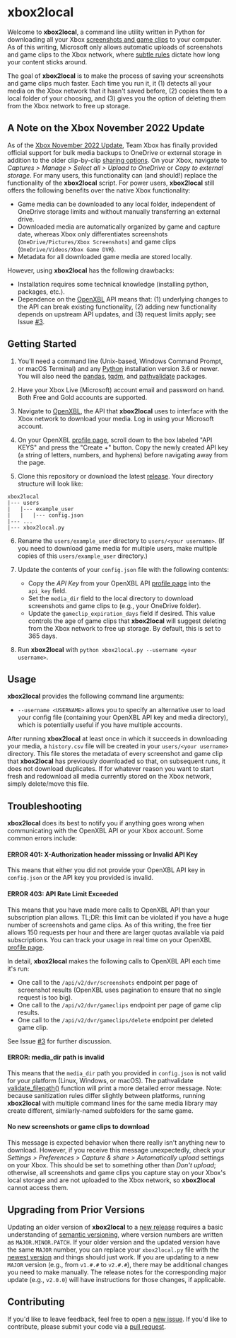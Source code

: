# xbox2local

Welcome to **xbox2local**, a command line utility written in Python for downloading all your Xbox [screenshots and game clips](https://support.xbox.com/help/friends-social-activity/share-socialize/capture-game-clips-and-screenshots) to your computer.
As of this writing, Microsoft only allows automatic uploads of screenshots and game clips to the Xbox network, where [subtle rules](https://support.xbox.com/help/games-apps/my-games-apps/manage-clips-with-upload-studio) dictate how long your content sticks around.

The goal of **xbox2local** is to make the process of saving your screenshots and game clips much faster.
Each time you run it, it (1) detects all your media on the Xbox network that it hasn't saved before, (2) copies them to a local folder of your choosing, and (3) gives you the option of deleting them from the Xbox network to free up storage.


## A Note on the Xbox November 2022 Update

As of the [Xbox November 2022 Update](https://news.xbox.com/en-us/2022/11/16/xbox-november-2022-update-rolls-out-today/), Team Xbox has finally provided official support for bulk media backups to OneDrive or external storage in addition to the older clip-by-clip [sharing options](https://support.xbox.com/help/games-apps/my-games-apps/share-clips-xbox-one).
On your Xbox, navigate to *Captures > Manage > Select all > Upload to OneDrive* or *Copy to external storage*.
For many users, this functionality can (and should!) replace the functionality of the **xbox2local** script.
For power users, **xbox2local** still offers the following benefits over the native Xbox functionality:

- Game media can be downloaded to any local folder, independent of OneDrive storage limits and without manually transferring an external drive.
- Downloaded media are automatically organized by game and capture date, whereas Xbox only differentiates screenshots (`OneDrive/Pictures/Xbox Screenshots`) and game clips (`OneDrive/Videos/Xbox Game DVR`).
- Metadata for all downloaded game media are stored locally.

However, using **xbox2local** has the following drawbacks:

- Installation requires some technical knowledge (installing python, packages, etc.).
- Dependence on the [OpenXBL](https://xbl.io/) API means that: (1) underlying changes to the API can break existing functionality, (2) adding new functionality depends on upstream API updates, and (3) request limits apply; see Issue [#3](https://github.com/jdaymude/xbox2local/issues/3).


## Getting Started

1. You'll need a command line (Unix-based, Windows Command Prompt, or macOS Terminal) and any [Python](https://www.python.org/downloads/) installation version 3.6 or newer. You will also need the [pandas](https://pandas.pydata.org/), [tqdm](https://github.com/tqdm/tqdm#installation), and [pathvalidate](https://github.com/thombashi/pathvalidate#installation) packages.

2. Have your Xbox Live (Microsoft) account email and password on hand. Both Free and Gold accounts are supported.

3. Navigate to [OpenXBL](https://xbl.io/), the API that **xbox2local** uses to interface with the Xbox network to download your media. Log in using your Microsoft account.

4. On your OpenXBL [profile page](https://xbl.io/profile), scroll down to the box labeled "API KEYS" and press the "Create +" button. Copy the newly created API key (a string of letters, numbers, and hyphens) before navigating away from the page.

5. Clone this repository or download the latest [release](https://github.com/jdaymude/xbox2local/releases). Your directory structure will look like:
```
xbox2local
|--- users
|   |--- example_user
|   |   |--- config.json
|--- ...
|--- xbox2local.py
```

6. Rename the `users/example_user` directory to `users/<your username>`. (If you need to download game media for multiple users, make multiple copies of this `users/example_user` directory.)

7. Update the contents of your `config.json` file with the following contents:
    - Copy the *API Key* from your OpenXBL API [profile page](https://xbl.io/profile) into the `api_key` field.
    - Set the `media_dir` field to the local directory to download screenshots and game clips to (e.g., your OneDrive folder).
    - Update the `gameclip_expiration_days` field if desired. This value controls the age of game clips that **xbox2local** will suggest deleting from the Xbox network to free up storage. By default, this is set to 365 days.

8. Run **xbox2local** with `python xbox2local.py --username <your username>`.


## Usage

**xbox2local** provides the following command line arguments:

- `--username <USERNAME>` allows you to specify an alternative user to load your config file (containing your OpenXBL API key and media directory), which is potentially useful if you have multiple accounts.

After running **xbox2local** at least once in which it succeeds in downloading your media, a `history.csv` file will be created in your `users/<your username>` directory.
This file stores the metadata of every screenshot and game clip that **xbox2local** has previously downloaded so that, on subsequent runs, it does not download duplicates.
If for whatever reason you want to start fresh and redownload all media currently stored on the Xbox network, simply delete/move this file.


## Troubleshooting

**xbox2local** does its best to notify you if anything goes wrong when communicating with the OpenXBL API or your Xbox account.
Some common errors include:

#### ERROR 401: X-Authorization header misssing or Invalid API Key

This means that either you did not provide your OpenXBL API key in `config.json` or the API key you provided is invalid.

#### ERROR 403: API Rate Limit Exceeded

This means that you have made more calls to OpenXBL API than your subscription plan allows.
TL;DR: this limit can be violated if you have a huge number of screenshots and game clips.
As of this writing, the free tier allows 150 requests per hour and there are larger quotas available via paid subscriptions.
You can track your usage in real time on your OpenXBL [profile page](https://xbl.io/profile).

In detail, **xbox2local** makes the following calls to OpenXBL API each time it's run:
- One call to the `/api/v2/dvr/screenshots` endpoint per page of screenshot results (OpenXBL uses pagination to ensure that no single request is too big).
- One call to the `/api/v2/dvr/gameclips` endpoint per page of game clip results.
- One call to the `/api/v2/dvr/gameclips/delete` endpoint per deleted game clip.

See Issue [#3](https://github.com/jdaymude/xbox2local/issues/3) for further discussion.

#### ERROR: media_dir path is invalid

This means that the `media_dir` path you provided in `config.json` is not valid for your platform (Linux, Windows, or macOS).
The pathvalidate [validate_filepath()](https://pathvalidate.readthedocs.io/en/latest/pages/examples/validate.html#validate-a-file-path) function will print a more detailed error message.
Note: because sanitization rules differ slightly between platforms, running **xbox2local** with multiple command lines for the same media library may create different, similarly-named subfolders for the same game.

#### No new screenshots or game clips to download

This message is expected behavior when there really isn't anything new to download.
However, if you receive this message unexpectedly, check your *Settings > Preferences > Capture & share > Automatically upload* settings on your Xbox.
This should be set to something other than *Don't upload*; otherwise, all screenshots and game clips you capture stay on your Xbox's local storage and are not uploaded to the Xbox network, so **xbox2local** cannot access them.


## Upgrading from Prior Versions

Updating an older version of **xbox2local** to a [new release](https://github.com/jdaymude/xbox2local/releases) requires a basic understanding of [semantic versioning](https://semver.org/), where version numbers are written as `MAJOR.MINOR.PATCH`.
If your older version and the updated version have the same `MAJOR` number, you can replace your `xbox2local.py` file with the [newest version](https://github.com/jdaymude/xbox2local/blob/master/xbox2local.py) and things should just work.
If you are updating to a new `MAJOR` version (e.g., from `v1.#.#` to `v2.#.#`), there may be additional changes you need to make manually.
The release notes for the corresponding major update (e.g., `v2.0.0`) will have instructions for those changes, if applicable.


## Contributing

If you'd like to leave feedback, feel free to open a [new issue](https://github.com/jdaymude/xbox2local/issues/new/choose).
If you'd like to contribute, please submit your code via a [pull request](https://github.com/jdaymude/xbox2local/pulls).
